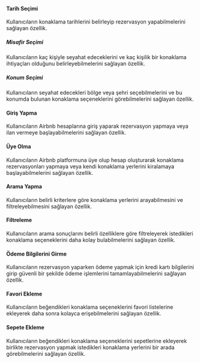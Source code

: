 #### Tarih Seçimi
 Kullanıcıların konaklama tarihlerini belirleyip rezervasyon yapabilmelerini sağlayan özellik.

##### Misafir Seçimi
 Kullanıcıların kaç kişiyle seyahat edeceklerini ve kaç kişilik bir konaklama ihtiyaçları olduğunu belirleyebilmelerini sağlayan özellik.

##### Konum Seçimi
 Kullanıcıların seyahat edecekleri bölge veya şehri seçebilmelerini ve bu konumda bulunan konaklama seçeneklerini görebilmelerini sağlayan özellik.

#### Giriş Yapma
 Kullanıcıların Airbnb hesaplarına giriş yaparak rezervasyon yapmaya veya ilan vermeye başlayabilmelerini sağlayan özellik.

#### Üye Olma
 Kullanıcıların Airbnb platformuna üye olup hesap oluşturarak konaklama rezervasyonları yapmaya veya kendi konaklama yerlerini kiralamaya başlayabilmelerini sağlayan özellik.

#### Arama Yapma
 Kullanıcıların belirli kriterlere göre konaklama yerlerini arayabilmesini ve filtreleyebilmesini sağlayan özellik.

#### Filtreleme
 Kullanıcıların arama sonuçlarını belirli özelliklere göre filtreleyerek istedikleri konaklama seçeneklerini daha kolay bulabilmelerini sağlayan özellik.

#### Ödeme Bilgilerini Girme
 Kullanıcıların rezervasyon yaparken ödeme yapmak için kredi kartı bilgilerini girip güvenli bir şekilde ödeme işlemlerini tamamlayabilmelerini sağlayan özellik.

#### Favori Ekleme
 Kullanıcıların beğendikleri konaklama seçeneklerini favori listelerine ekleyerek daha sonra kolayca erişebilmelerini sağlayan özellik.

#### Sepete Ekleme
 Kullanıcıların beğendikleri konaklama seçeneklerini sepetlerine ekleyerek birlikte rezervasyon yapmak istedikleri konaklama yerlerini bir arada görebilmelerini sağlayan özellik.






